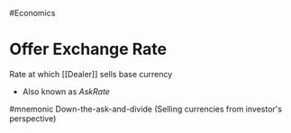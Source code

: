 #Economics 

# Offer Exchange Rate
Rate at which [[Dealer]] sells base currency

- Also known as *AskRate*

#mnemonic 
Down-the-ask-and-divide (Selling currencies from investor's perspective)